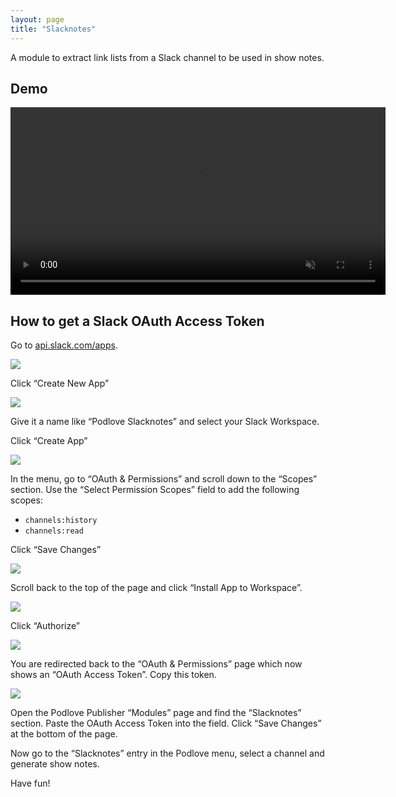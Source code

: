 ```yaml
---
layout: page
title: "Slacknotes"
---
```


A module to extract link lists from a Slack channel to be used in show notes. 

## Demo

<video src="{{ site.url }}/assets/slacknotes/slacknotes-demo.mp4" muted controls width="600"></video>

## How to get a Slack OAuth Access Token

Go to [api.slack.com/apps](https://api.slack.com/apps).

<img src="{{ site.url }}/assets/slacknotes/10-your-apps.png" class="img-responsive img-slackguide">

Click “Create New App”

<img src="{{ site.url }}/assets/slacknotes/20-create-app.png" class="img-responsive img-slackguide">

Give it a name like “Podlove Slacknotes” and select your Slack Workspace.

Click “Create App”

<img src="{{ site.url }}/assets/slacknotes/30-scopes.png" class="img-responsive img-slackguide">

In the menu, go to “OAuth & Permissions” and scroll down to the “Scopes” section. Use the “Select Permission Scopes” field to add the following scopes:

- `channels:history`
- `channels:read`

Click “Save Changes”

<img src="{{ site.url }}/assets/slacknotes/40-permissions.png" class="img-responsive img-slackguide">

Scroll back to the top of the page and click “Install App to Workspace”.

<img src="{{ site.url }}/assets/slacknotes/50-authorize.png" class="img-responsive img-slackguide">

Click “Authorize”

<img src="{{ site.url }}/assets/slacknotes/60-token.png" class="img-responsive img-slackguide">

You are redirected back to the “OAuth & Permissions” page which now shows an “OAuth Access Token”. Copy this token.

<img src="{{ site.url }}/assets/slacknotes/70-publisher.png" class="img-responsive img-slackguide">

Open the Podlove Publisher “Modules” page and find the “Slacknotes” section. Paste the OAuth Access Token into the field. Click “Save Changes” at the bottom of the page.

Now go to the “Slacknotes” entry in the Podlove menu, select a channel and generate show notes.

Have fun!

<style>
#content .img-slackguide {
  margin-top: 4em;
}

#content img {
  box-shadow: 1px 1px 2px rgba(0,0,0, 0.1), 0px 0px 4px rgba(0,0,0, 0.1);
}
</style>

